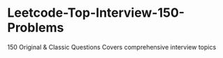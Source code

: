 # Leetcode-Top-Interview-150-Problems
150 Original &amp; Classic Questions Covers comprehensive interview topics
